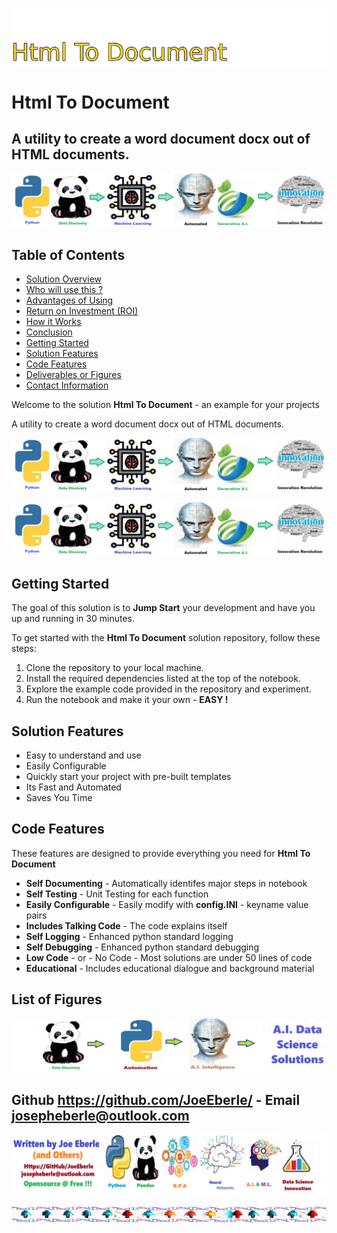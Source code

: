 ![Image image_filename](solution_sign.png)
    
# Html To Document 

## A utility to create a word document docx out of HTML documents.

    
![Solution](code.png)

    
## Table of Contents

- [Solution Overview](#solution-overview)
- [Who will use this ?](#who-can-use)
- [Advantages of Using](#advantages-of-using)
- [Return on Investment (ROI)](#return-on-investment-roi)
- [How it Works](#how-it-works)
- [Conclusion](#conclusion)
- [Getting Started](#getting-started)
- [Solution Features](#solution-features)
- [Code Features](#code-features)
- [Deliverables or Figures](#deliverables-or-figures)
- [Contact Information](#contact-information)


Welcome to the solution **Html To Document** - an example for your projects

A utility to create a word document docx out of HTML documents.

![Solution](code.png)

    
![Solution](code.png)

    
## Getting Started

The goal of this solution is to **Jump Start** your development and have you up and running in 30 minutes. 

To get started with the **Html To Document** solution repository, follow these steps:
1. Clone the repository to your local machine.
2. Install the required dependencies listed at the top of the notebook.
3. Explore the example code provided in the repository and experiment.
4. Run the notebook and make it your own - **EASY !**
    
## Solution Features

- Easy to understand and use  
- Easily Configurable 
- Quickly start your project with pre-built templates
- Its Fast and Automated
- Saves You Time 


## Code Features

These features are designed to provide everything you need for **Html To Document** 

- **Self Documenting** - Automatically identifes major steps in notebook 
- **Self Testing** - Unit Testing for each function
- **Easily Configurable** - Easily modify with **config.INI** - keyname value pairs
- **Includes Talking Code** - The code explains itself 
- **Self Logging** - Enhanced python standard logging   
- **Self Debugging** - Enhanced python standard debugging
- **Low Code** - or - No Code  - Most solutions are under 50 lines of code
- **Educational** - Includes educational dialogue and background material

    
## List of Figures
 ![additional_image](HTML_to_document.png)  <br>
    

## Github https://github.com/JoeEberle/ - Email  josepheberle@outlook.com 
    
![Developer](developer.png)

![Brand](brand.png)
    
